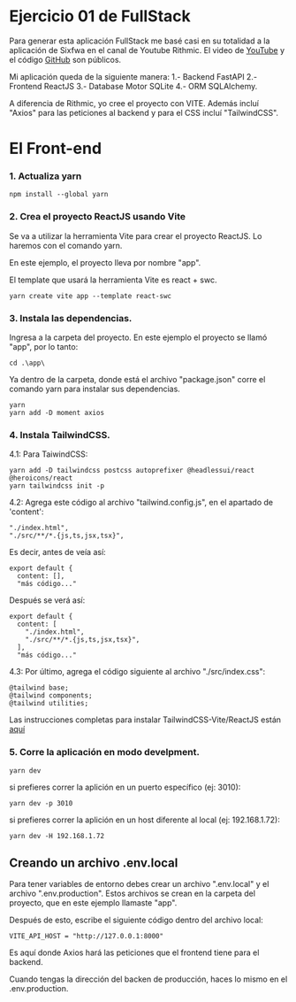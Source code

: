 # Ejercicio 01 de FullStack

Para generar esta aplicación FullStack me basé casi en su totalidad a la aplicación de Sixfwa en el canal de Youtube Rithmic. El video de [YouTube](https://youtu.be/UbSONbZ8t4g) y el código [GitHub](https://github.com/sixfwa/react-fastapi) son públicos.


Mi aplicación queda de la siguiente manera:
1.- Backend FastAPI
2.- Frontend ReactJS
3.- Database Motor SQLite
4.- ORM SQLAlchemy.

A diferencia de Rithmic, yo cree el proyecto con VITE. Además incluí "Axios" para las peticiones al backend y para el CSS incluí "TailwindCSS".



# El Front-end


### 1. Actualiza yarn
```
npm install --global yarn
```

### 2. Crea el proyecto ReactJS usando Vite
Se va a utilizar la herramienta Vite para crear el proyecto ReactJS. Lo haremos con el comando yarn.

En este ejemplo, el proyecto lleva por nombre "app".

El template que usará la herramienta Vite es react + swc.

```
yarn create vite app --template react-swc
```

### 3. Instala las dependencias.
Ingresa a la carpeta del proyecto. En este ejemplo el proyecto se llamó "app", por lo tanto:

```
cd .\app\
```

Ya dentro de la carpeta, donde está el archivo "package.json" corre el comando yarn para instalar sus dependencias.

```
yarn
yarn add -D moment axios
```

### 4. Instala TailwindCSS.
4.1: Para TaiwindCSS:
```
yarn add -D tailwindcss postcss autoprefixer @headlessui/react @heroicons/react
yarn tailwindcss init -p
```

4.2: Agrega este código al archivo "tailwind.config.js", en el apartado de 'content':
```
"./index.html",
"./src/**/*.{js,ts,jsx,tsx}",
```

Es decir, antes de veía así:
```
export default {
  content: [],
  "más código..."
```

Después se verá así:
```
export default {
  content: [
    "./index.html",
    "./src/**/*.{js,ts,jsx,tsx}",
  ],
  "más código..."
```

4.3: Por último, agrega el código siguiente al archivo "./src/index.css":
```
@tailwind base;
@tailwind components;
@tailwind utilities;
```

Las instrucciones completas para instalar TailwindCSS-Vite/ReactJS están [aquí](https://tailwindcss.com/docs/guides/vite)



### 5. Corre la aplicación en modo develpment.
```
yarn dev
```
si prefieres correr la aplición en un puerto específico (ej: 3010):
```
yarn dev -p 3010
```
si prefieres correr la aplición en un host diferente al local (ej: 192.168.1.72):
```
yarn dev -H 192.168.1.72
```



## Creando un archivo .env.local
Para tener variables de entorno debes crear un archivo ".env.local" y el archivo ".env.production".  Estos archivos se crean en la carpeta del proyecto, que en este ejemplo llamaste "app".


Después de esto, escribe el siguiente código dentro del archivo local:
```
VITE_API_HOST = "http://127.0.0.1:8000"
```
Es aquí donde Axios hará las peticiones que el frontend tiene para el backend.

Cuando tengas la dirección del backen de producción, haces lo mismo en el .env.production.
